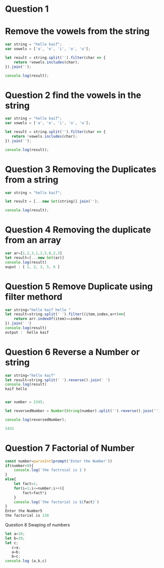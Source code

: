 # Question 1 
# Remove the vowels from the string 
```jsx
var string = "hello kaif";
var vowels = ['a', 'e', 'i', 'o', 'u'];

let result = string.split('').filter(char => {
    return !vowels.includes(char);
}).join('');

console.log(result);

```
 # Question 2 find the vowels in the string 
 ```jsx
var string = "hello kaif";
var vowels = ['a', 'e', 'i', 'o', 'u'];

let result = string.split('').filter(char => {
    return !vowels.includes(char);
}).join('');

console.log(result);

```
# Question 3 Removing the Duplicates from a string 
```jsx
var string = "hello kaif";

let result = [...new Set(string)].join('');

console.log(result);

```
 # Question 4 Removing the duplicate from an array 
 ```jsx
 var ar=[1,2,3,1,2,5,6,2,3]
 let result=[...new Set(ar)]
 console.log(result)
ouput : [ 1, 2, 3, 5, 6 ]
```
# Question 5 Remove Duplicate using filter methord 
```jsx
var string="hello kaif hello "
let result=string.split(' ').filter((item,index,arr)=>{
    return arr.indexOf(item)==index
}).join(' ')
console.log(result)
output :  hello kaif 
```
# Question 6  Reverse a Number or string 
```jsx
var string="hello kaif"
let result=string.split(' ').reverse().join(' ')
console.log(result)
kaif hello


var number = 2345;

let reversedNumber = Number(String(number).split('').reverse().join(''));

console.log(reversedNumber);

5432

```
# Question 7 Factorial of Number 
```jsx
const number=parseInt(prompt('Enter the Number'))
if(number<0){
    console.log(`the factroial is 1`)
}
else{
    let fact=1;
    for(i=1;i<=number;i++){
        fact=fact*i
    }
    console.log(`the factorial is ${fact}`)
}
Enter the Number5
the factorial is 120
```
Question 8 Swaping of numbers 
```jsx
let a=10;
let b=20;
let c;
   c=a;
   a=b;
   b=c;
console.log (a,b,c)
```
